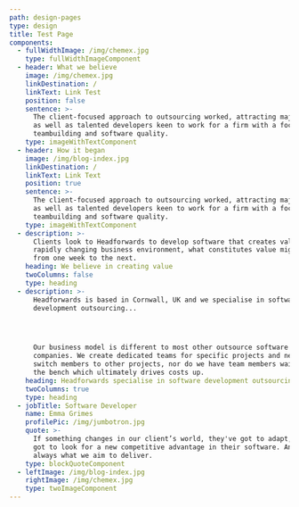 ```yaml
---
path: design-pages
type: design
title: Test Page
components:
  - fullWidthImage: /img/chemex.jpg
    type: fullWidthImageComponent
  - header: What we believe
    image: /img/chemex.jpg
    linkDestination: /
    linkText: Link Test
    position: false
    sentence: >-
      The client-focused approach to outsourcing worked, attracting major brands
      as well as talented developers keen to work for a firm with a focus on
      teambuilding and software quality.
    type: imageWithTextComponent
  - header: How it began
    image: /img/blog-index.jpg
    linkDestination: /
    linkText: Link Text
    position: true
    sentence: >-
      The client-focused approach to outsourcing worked, attracting major brands
      as well as talented developers keen to work for a firm with a focus on
      teambuilding and software quality. 
    type: imageWithTextComponent
  - description: >-
      Clients look to Headforwards to develop software that creates value. In a
      rapidly changing business environment, what constitutes value might change
      from one week to the next.
    heading: We believe in creating value
    twoColumns: false
    type: heading
  - description: >-
      Headforwards is based in Cornwall, UK and we specialise in software
      development outsourcing...




      Our business model is different to most other outsource software
      companies. We create dedicated teams for specific projects and never
      switch members to other projects, nor do we have team members waiting on
      the bench which ultimately drives costs up.
    heading: Headforwards specialise in software development outsourcing...
    twoColumns: true
    type: heading
  - jobTitle: Software Developer
    name: Emma Grimes
    profilePic: /img/jumbotron.jpg
    quote: >-
      If something changes in our client’s world, they've got to adapt, they've
      got to look for a new competitive advantage in their software. And that’s
      always what we aim to deliver.
    type: blockQuoteComponent
  - leftImage: /img/blog-index.jpg
    rightImage: /img/chemex.jpg
    type: twoImageComponent
---
```


